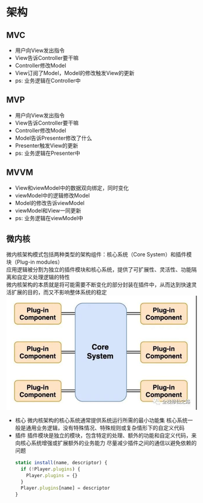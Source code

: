 # 架构

## MVC
- 用户向View发出指令
- View告诉Controller要干嘛
- Controller修改Model
- View订阅了Model，Model的修改触发View的更新
- ps: 业务逻辑在Controller中 

## MVP
- 用户向View发出指令
- View告诉Controller要干嘛
- Controller修改Model
- Model告诉Presenter修改了什么
- Presenter触发View的更新
- ps: 业务逻辑在Presenter中 

## MVVM
- View和viewModel中的数据双向绑定，同时变化
- viewModel中的逻辑修改Model
- Model的修改告诉viewModel
- viewModel和View一同更新
- ps: 业务逻辑在viewModel中

## 微内核
微内核架构模式包括两种类型的架构组件：核心系统（Core System）和插件模块（Plug-in modules）  
应用逻辑被分割为独立的插件模块和核心系统，提供了可扩展性、灵活性、功能隔离和自定义处理逻辑的特性  
微内核架构的本质就是将可能需要不断变化的部分封装在插件中，从而达到快速灵活扩展的目的，而又不影响整体系统的稳定  
![](./images/微内核架构.jpg)
- 核心
  微内核架构的核心系统通常提供系统运行所需的最小功能集
  核心系统一般是通用业务逻辑，没有特殊情况、特殊规则或复杂情形下的自定义代码  
- 插件
  插件模块是独立的模块，包含特定的处理、额外的功能和自定义代码，来向核心系统增强或扩展额外的业务能力
  尽量减少插件之间的通信以避免依赖的问题  
  ```js
  static install(name, descriptor) {
    if (!Player.plugins) {
      Player.plugins = {}
    }
    Player.plugins[name] = descriptor
  }
  ```